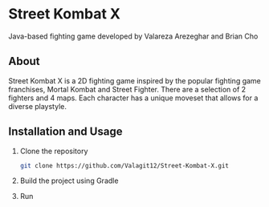 # Street Kombat X
Java-based fighting game developed by Valareza Arezeghar and Brian Cho

## About
Street Kombat X is a 2D fighting game inspired by the popular fighting game franchises, Mortal Kombat and Street Fighter. There are a selection of 2 fighters and 4 maps. Each character has a unique moveset that allows for a diverse playstyle. 

## Installation and Usage 
1. Clone the repository

   ```sh
   git clone https://github.com/Valagit12/Street-Kombat-X.git
   ```

2. Build the project using Gradle
3. Run 
